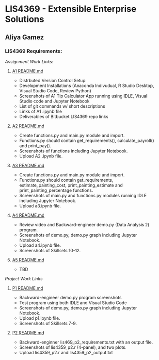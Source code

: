 # LIS4369 - Extensible Enterprise Solutions

## Aliya Gamez

### LIS4369 Requirements:

*Assignment Work Links:*

1. [A1 README.md](a1/README.md "Assignment 1 README.md file")
	- Distrbuted Version Control Setup
	- Development Installations (Anaconda Indivudual, R Studio Desktop, Visual Studio Code, Review Python)
	- Screenshots of A1 Tip Calculator App running using IDLE, Visual Studio code and Jupyter Notebook
	- List of git commands w/ short descriptions
	- Links of A1 .ipynb file
	- Deliverables of Bitbucket LIS4369 repo links
	
2. [A2 README.md](a2/README.md "Assignment 2 README.md file")
	- Create functions.py and main.py module and import.
	- Functions.py should contain get_requirements(), calculate_payroll() and print_pay().
	- Screenshots of functions including Jupyter Notebook.
	- Upload A2 .ipynb file.

3. [A3 README.md](a3/README.md "Assignment 3 README.md file")
	- Create functions.py and main.py module and import.
	- Functions.py should contain get_requirements, estimate_painting_cost, print_painting_estimate and print_painting_percentage functions.
	- Screenshots of main.py and functions.py modules running IDLE including Jupyter Notebook.
	- Upload a3.ipynb file.

4. [A4 README.md](a4/README.md "Assignment 4 README.md file")
	- Review video and Backward-engineer demo.py (Data Analysis 2) program.
	- Screenshots of demo.py, demo.py graph including Jupyter Notebook.
	- Upload a4.ipynb file.
	- Screenshots of Skillsets 10-12.

5. [A5 README.md](a5/README.md "Assignment 5 README.md file")
	- TBD

*Project Work Links*

1. [P1 README.md](p1/README.md "Project 1 README.md file")
	- Backward-engineer demo.py program screenshots
	- Test program using both IDLE and Visual Studio Code
	- Screenshots of demo.py, demo.py graph including Jupyter Notebook.
	- Upload p1.ipynb file.
	- Screenshots of Skillsets 7-9.

2. [P2 README.md](p2/README.md "Project 2 README.md file")
	- Backward-enginner lis469_p2_requirements.txt with an output file.
	- Screenshots of lis4359_p2.r (4-panel), and two plots.
	- Upload lis4359_p2.r and lis4359_p2_output.txt






	

